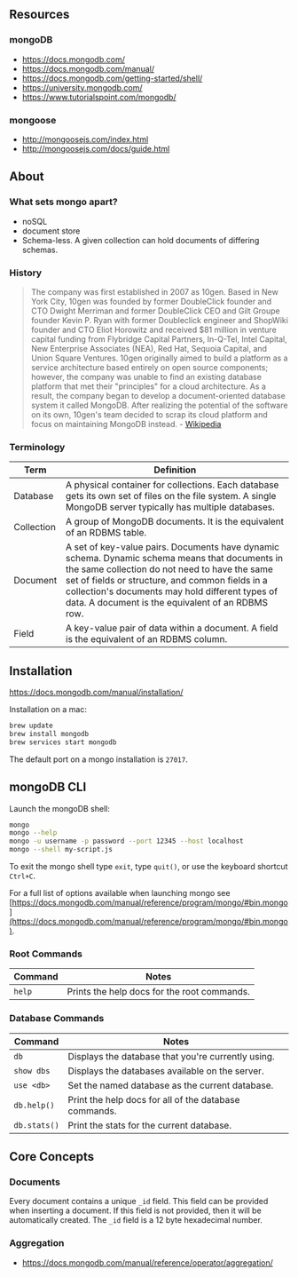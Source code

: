 ## Resources

### mongoDB

- https://docs.mongodb.com/
- https://docs.mongodb.com/manual/
- https://docs.mongodb.com/getting-started/shell/ 
- https://university.mongodb.com/
- https://www.tutorialspoint.com/mongodb/

### mongoose

- http://mongoosejs.com/index.html
- http://mongoosejs.com/docs/guide.html

## About

### What sets mongo apart?

- noSQL
- document store
- Schema-less. A given collection can hold documents of differing schemas.

### History

> The company was first established in 2007 as 10gen. Based in New York City, 10gen was founded by former DoubleClick founder and CTO Dwight Merriman and former DoubleClick CEO and Gilt Groupe founder Kevin P. Ryan with former Doubleclick engineer and ShopWiki founder and CTO Eliot Horowitz and received $81 million in venture capital funding from Flybridge Capital Partners, In-Q-Tel, Intel Capital, New Enterprise Associates (NEA), Red Hat, Sequoia Capital, and Union Square Ventures. 10gen originally aimed to build a platform as a service architecture based entirely on open source components; however, the company was unable to find an existing database platform that met their "principles" for a cloud architecture. As a result, the company began to develop a document-oriented database system it called MongoDB. After realizing the potential of the software on its own, 10gen's team decided to scrap its cloud platform and focus on maintaining MongoDB instead. - [Wikipedia](https://en.wikipedia.org/wiki/MongoDB_Inc.#History)

### Terminology

Term | Definition
--- | ---
Database | A physical container for collections. Each database gets its own set of files on the file system. A single MongoDB server typically has multiple databases.
Collection | A group of MongoDB documents. It is the equivalent of an RDBMS table.
Document | A set of key-value pairs. Documents have dynamic schema. Dynamic schema means that documents in the same collection do not need to have the same set of fields or structure, and common fields in a collection's documents may hold different types of data. A document is the equivalent of an RDBMS row.
Field | A key-value pair of data within a document. A field is the equivalent of an RDBMS column.

## Installation

https://docs.mongodb.com/manual/installation/

Installation on a mac:
```bash
brew update
brew install mongodb
brew services start mongodb
```

The default port on a mongo installation is `27017`.

## mongoDB CLI

Launch the mongoDB shell:
```bash
mongo
mongo --help
mongo -u username -p password --port 12345 --host localhost
mongo --shell my-script.js
```

To exit the mongo shell type `exit`, type `quit()`, or use the keyboard shortcut `Ctrl+C`.

For a full list of options available when launching mongo see [https://docs.mongodb.com/manual/reference/program/mongo/#bin.mongo](https://docs.mongodb.com/manual/reference/program/mongo/#bin.mongo).

### Root Commands

Command | Notes
--- | ---
`help` | Prints the help docs for the root commands.


### Database Commands

Command | Notes
--- | ---
`db` | Displays the database that you're currently using.
`show dbs` | Displays the databases available on the server.
`use <db>` | Set the named database as the current database.
`db.help()` | Print the help docs for all of the database commands.
`db.stats()` | Print the stats for the current database.

## Core Concepts

### Documents

Every document contains a unique `_id` field. This field can be provided when inserting a document. If this field is not provided, then it will be automatically created. The `_id` field is a 12 byte hexadecimal number.

### Aggregation

- https://docs.mongodb.com/manual/reference/operator/aggregation/
